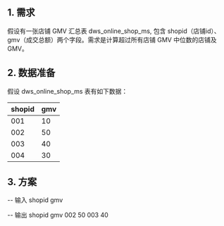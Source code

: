 ## 1. 需求

假设有一张店铺 GMV 汇总表 dws_online_shop_ms, 包含 shopid（店铺id）、gmv（成交总额）两个字段。需求是计算超过所有店铺 GMV 中位数的店铺及 GMV。

## 2. 数据准备

假设 dws_online_shop_ms 表有如下数据：

| shopid| gmv |
| :------------- | :------------- |
| 001 | 10 |
| 002 | 50 |
| 003 | 40 |
| 004 | 30 |



## 3. 方案


-- 输入
shopid  gmv

-- 输出
shopid  gmv
002     50
003     40

